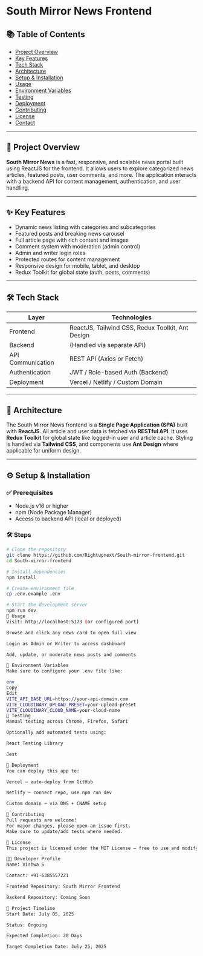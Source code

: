 # South Mirror News Frontend

## 📚 Table of Contents
- [Project Overview](#project-overview)  
- [Key Features](#key-features)  
- [Tech Stack](#tech-stack)  
- [Architecture](#architecture)  
- [Setup & Installation](#setup--installation)  
- [Usage](#usage)  
- [Environment Variables](#environment-variables)  
- [Testing](#testing)  
- [Deployment](#deployment)  
- [Contributing](#contributing)  
- [License](#license)  
- [Contact](#contact)  

---

## 📌 Project Overview

**South Mirror News** is a fast, responsive, and scalable news portal built using ReactJS for the frontend. It allows users to explore categorized news articles, featured posts, user comments, and more. The application interacts with a backend API for content management, authentication, and user handling.

---

## ✨ Key Features

- Dynamic news listing with categories and subcategories  
- Featured posts and breaking news carousel  
- Full article page with rich content and images  
- Comment system with moderation (admin control)  
- Admin and writer login roles  
- Protected routes for content management  
- Responsive design for mobile, tablet, and desktop  
- Redux Toolkit for global state (auth, posts, comments)

---

## 🛠 Tech Stack

| Layer            | Technologies                              |
|------------------|--------------------------------------------|
| Frontend         | ReactJS, Tailwind CSS, Redux Toolkit, Ant Design |
| Backend          | (Handled via separate API)                 |
| API Communication| REST API (Axios or Fetch)                 |
| Authentication   | JWT / Role-based Auth (Backend)           |
| Deployment       | Vercel / Netlify / Custom Domain          |

---

## 🧱 Architecture

The South Mirror News frontend is a **Single Page Application (SPA)** built with **ReactJS**. All article and user data is fetched via **RESTful API**. It uses **Redux Toolkit** for global state like logged-in user and article cache. Styling is handled via **Tailwind CSS**, and components use **Ant Design** where applicable for uniform design.

---

## ⚙️ Setup & Installation

### ✅ Prerequisites

- Node.js v16 or higher  
- npm (Node Package Manager)  
- Access to backend API (local or deployed)

### 🛠 Steps

```bash
# Clone the repository
git clone https://github.com/Rightupnext/South-mirror-frontend.git
cd South-mirror-frontend

# Install dependencies
npm install

# Create environment file
cp .env.example .env

# Start the development server
npm run dev
🧪 Usage
Visit: http://localhost:5173 (or configured port)

Browse and click any news card to open full view

Login as Admin or Writer to access dashboard

Add, update, or moderate news posts and comments

🔐 Environment Variables
Make sure to configure your .env file like:

env
Copy
Edit
VITE_API_BASE_URL=https://your-api-domain.com
VITE_CLOUDINARY_UPLOAD_PRESET=your-upload-preset
VITE_CLOUDINARY_CLOUD_NAME=your-cloud-name
🧪 Testing
Manual testing across Chrome, Firefox, Safari

Optionally add automated tests using:

React Testing Library

Jest

🚀 Deployment
You can deploy this app to:

Vercel — auto-deploy from GitHub

Netlify — connect repo, use npm run dev

Custom domain — via DNS + CNAME setup

🤝 Contributing
Pull requests are welcome!
For major changes, please open an issue first.
Make sure to update/add tests where needed.

📄 License
This project is licensed under the MIT License — free to use and modify.

👨‍💻 Developer Profile
Name: Vishwa S

Contact: +91-6385557221

Frontend Repository: South Mirror Frontend

Backend Repository: Coming Soon

📅 Project Timeline
Start Date: July 05, 2025

Status: Ongoing

Expected Completion: 20 Days

Target Completion Date: July 25, 2025

